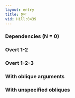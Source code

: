 ```yaml
---
layout: entry
title: སྔམ་
vid: Hill:0439
---
```

### Dependencies (N = 0)


### Overt 1-2


### Overt 1-2-3


### With oblique arguments


### With unspecified obliques
